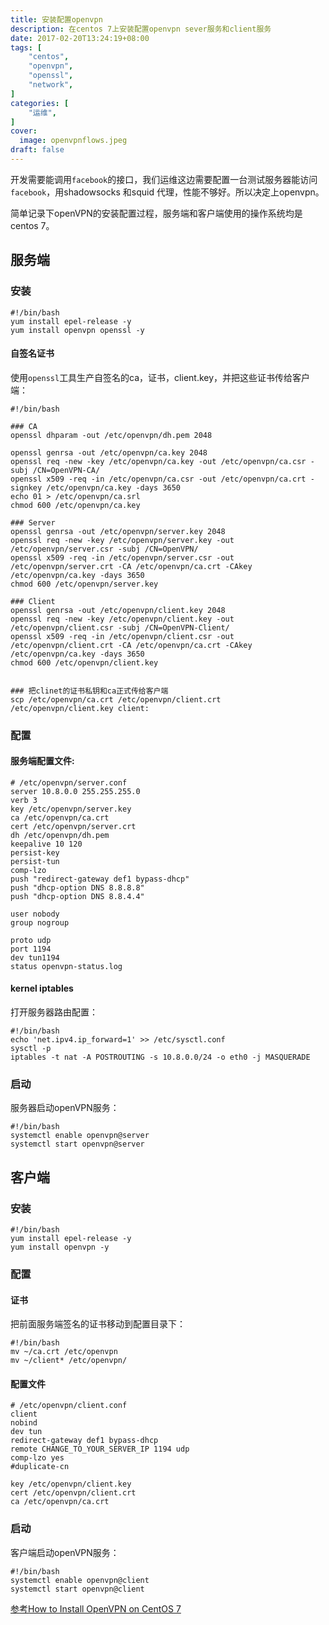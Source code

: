 ```yaml
---
title: 安装配置openvpn
description: 在centos 7上安装配置openvpn sever服务和client服务
date: 2017-02-20T13:24:19+08:00
tags: [
    "centos",
    "openvpn",
    "openssl",
    "network",
]
categories: [
    "运维",
]
cover:
  image: openvpnflows.jpeg
draft: false
---
```


开发需要能调用`facebook`的接口，我们运维这边需要配置一台测试服务器能访问`facebook`，用shadowsocks
和squid 代理，性能不够好。所以决定上openvpn。

简单记录下openVPN的安装配置过程，服务端和客户端使用的操作系统均是centos 7。

## 服务端
### 安装

```shell
#!/bin/bash
yum install epel-release -y
yum install openvpn openssl -y
```
#### 自签名证书
使用`openssl`工具生产自签名的ca，证书，client.key，并把这些证书传给客户端：
```shell
#!/bin/bash

### CA
openssl dhparam -out /etc/openvpn/dh.pem 2048

openssl genrsa -out /etc/openvpn/ca.key 2048
openssl req -new -key /etc/openvpn/ca.key -out /etc/openvpn/ca.csr -subj /CN=OpenVPN-CA/
openssl x509 -req -in /etc/openvpn/ca.csr -out /etc/openvpn/ca.crt -signkey /etc/openvpn/ca.key -days 3650
echo 01 > /etc/openvpn/ca.srl
chmod 600 /etc/openvpn/ca.key

### Server 
openssl genrsa -out /etc/openvpn/server.key 2048
openssl req -new -key /etc/openvpn/server.key -out /etc/openvpn/server.csr -subj /CN=OpenVPN/
openssl x509 -req -in /etc/openvpn/server.csr -out /etc/openvpn/server.crt -CA /etc/openvpn/ca.crt -CAkey /etc/openvpn/ca.key -days 3650
chmod 600 /etc/openvpn/server.key

### Client
openssl genrsa -out /etc/openvpn/client.key 2048
openssl req -new -key /etc/openvpn/client.key -out /etc/openvpn/client.csr -subj /CN=OpenVPN-Client/
openssl x509 -req -in /etc/openvpn/client.csr -out /etc/openvpn/client.crt -CA /etc/openvpn/ca.crt -CAkey /etc/openvpn/ca.key -days 3650
chmod 600 /etc/openvpn/client.key


### 把clinet的证书私钥和ca正式传给客户端
scp /etc/openvpn/ca.crt /etc/openvpn/client.crt /etc/openvpn/client.key client:
```

### 配置
#### 服务端配置文件:
```shell
# /etc/openvpn/server.conf
server 10.8.0.0 255.255.255.0
verb 3
key /etc/openvpn/server.key
ca /etc/openvpn/ca.crt
cert /etc/openvpn/server.crt
dh /etc/openvpn/dh.pem
keepalive 10 120
persist-key
persist-tun
comp-lzo
push "redirect-gateway def1 bypass-dhcp"
push "dhcp-option DNS 8.8.8.8"
push "dhcp-option DNS 8.8.4.4"

user nobody
group nogroup

proto udp
port 1194
dev tun1194
status openvpn-status.log
```
#### kernel iptables
打开服务器路由配置：
```shell
#!/bin/bash
echo 'net.ipv4.ip_forward=1' >> /etc/sysctl.conf
sysctl -p
iptables -t nat -A POSTROUTING -s 10.8.0.0/24 -o eth0 -j MASQUERADE
```
### 启动
服务器启动openVPN服务：
```shell
#!/bin/bash
systemctl enable openvpn@server
systemctl start openvpn@server
```

## 客户端
### 安装
```shell
#!/bin/bash
yum install epel-release -y
yum install openvpn -y
```

### 配置

#### 证书
把前面服务端签名的证书移动到配置目录下：
```shell
#!/bin/bash
mv ~/ca.crt /etc/openvpn
mv ~/client* /etc/openvpn/
```

#### 配置文件
```shell
# /etc/openvpn/client.conf
client
nobind
dev tun
redirect-gateway def1 bypass-dhcp
remote CHANGE_TO_YOUR_SERVER_IP 1194 udp
comp-lzo yes
#duplicate-cn

key /etc/openvpn/client.key
cert /etc/openvpn/client.crt
ca /etc/openvpn/ca.crt
```
### 启动
客户端启动openVPN服务：
```
#!/bin/bash
systemctl enable openvpn@client
systemctl start openvpn@client
```

[参考How to Install OpenVPN on CentOS 7](https://www.rosehosting.com/blog/how-to-install-openvpn-on-centos-7/)

